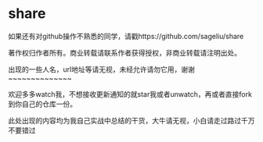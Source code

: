 # share
如果还有对github操作不熟悉的同学，请戳https://github.com/sageliu/share

著作权归作者所有。商业转载请联系作者获得授权，非商业转载请注明出处。

出现的一些人名，url地址等请无视，未经允许请勿它用，谢谢~~~~~~~~~~~~~~

欢迎多多watch我，不想接收更新通知的就star我或者unwatch，再或者直接fork到你自己的仓库一份。    

此处出现的内容均为我自己实战中总结的干货，大牛请无视，小白请走过路过千万不要错过

